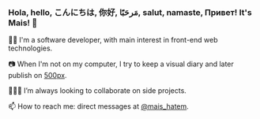 ### Hola, hello, こんにちは, 你好, مَرحَبًَا, salut, namaste, Привет! It's Mais! 👋

:woman_technologist: I'm a software developer, with main interest in front-end web technologies.

:camera: When I'm not on my computer, I try to keep a visual diary and later publish on [500px](https://500px.com/maishatem).

👩🏼‍🔧 I’m always looking to collaborate on side projects.

📫 How to reach me: direct messages at [@mais_hatem](https://twitter.com/mais_hatem).

<!--
**itsmais/itsmais** is a ✨ _special_ ✨ repository because its `README.md` (this file) appears on your GitHub profile.
📍 Works remotely; currently in Beirut, Lebanon.
💬 I speak English, Arabic and a little bit of French. I sadly cannot speak all the languages I saluted you with 😿.

:keyboard: My pet projects include:
  - ⌚ [Time tracking desktop app](https://time-it.co).
  - 💬 [French to IPA converter](https://french-to-ipa.vercel.app/).
  - 📉 [COVID-19 regional dashboard](https://itsmais.github.io/arab-covid-19-stats/).
  - 🗺 [US 2020 polls results map](https://itsmais.github.io/us-presidential-elections-map/).
  - 💾 [Citation machine (en/ar)](https://arabic-citation-machine.vercel.app/).
  - ☁ [Reddit word-cloud generator](https://www.anychart.com/blog/2020/11/25/reddit-data-word-cloud-visualization/).
  - 🛌 [REM sleep time calculator](https://github.com/itsmais/sleep-calculator).
  - 🧦 [Retro clothes picker according to local weather](https://github.com/itsmais/what-shall-i-wear).

Here are some ideas to get you started:
🧉
- 🔭 I’m currently working on ...
- 🌱 I’m currently learning ...
- 👯 I’m looking to collaborate on ...
- 🤔 I’m looking for help with ...
- 💬 Ask me about ...
- 📫 How to reach me: ...
- 😄 Pronouns: ...
- ⚡ Fun fact: ...
-->
